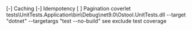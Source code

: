 [-] Caching
[-] Idempotency
[ ] Pagination
coverlet tests\UnitTests.Application\bin\Debug\net9.0\Ostool.UnitTests.dll --target "dotnet" --targetargs "test --no-build"
see exclude test coverage